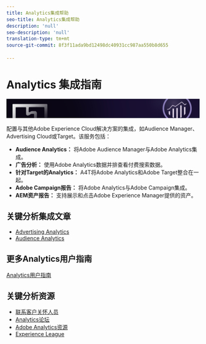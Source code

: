 ```yaml
---
title: Analytics集成帮助
seo-title: Analytics集成帮助
description: 'null'
seo-description: 'null'
translation-type: tm+mt
source-git-commit: 8f3f11ada9bd12498dc40931cc987aa550b8d655

---
```



# Analytics 集成指南

![横幅](../../assets/doc_banner_integrate.png)

配置与其他Adobe Experience Cloud解决方案的集成，如Audience Manager、Advertising Cloud或Target。该服务包括：

* **Audience Analytics：** 将Adobe Audience Manager与Adobe Analytics集成。
* **广告分析：** 使用Adobe Analytics数据并排查看付费搜索数据。
* **针对Target的Analytics：** A4T将Adobe Analytics和Adobe Target整合在一起。
* **Adobe Campaign报告：** 将Adobe Analytics与Adobe Campaign集成。
* **AEM资产报告：** 支持展示和点击Adobe Experience Manager提供的资产。

## 关键分析集成文章

* [Advertising Analytics](c-advertising-analytics/overview.md)
* [Audience Analytics](c-audience-analytics/mc-audiences-aam.md)

## 更多Analytics用户指南

[Analytics用户指南](/help/landing/home.md)

## 关键分析资源

* [联系客户关怀人员](https://helpx.adobe.com/contact/enterprise-support.ec.html)
* [Analytics论坛](https://forums.adobe.com/community/experience-cloud/analytics-cloud/analytics)
* [Adobe Analytics资源](https://forums.adobe.com/message/10660755)
* [Experience League](https://landing.adobe.com/experience-league/)
